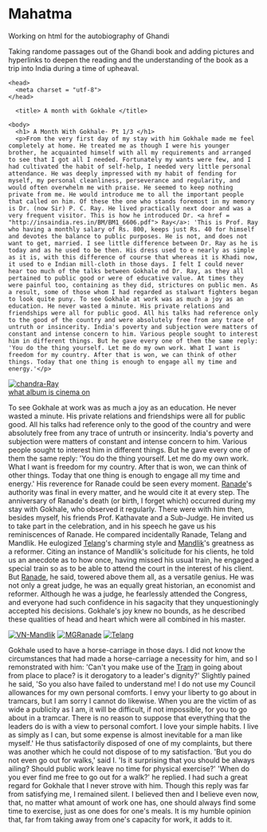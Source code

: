 # Mahatma
Working on html for the autobiography of Ghandi

Taking randome passages out of the Ghandi book and adding pictures and hyperlinks to deepen the reading and the understanding of the book as a trip into India during a time of upheaval.


<!DOCTYPE html>

<html lang = "en">

	<head>
	  <meta charset = "utf-8">
	</head>

	  <title> A month with Gokhale </title>	
	
	<body>
	  <h1> A Month With Gokhale- Pt 1/3 </h1>
	  <p>From the very first day of my stay with him Gokhale made me feel completely at home. He treated me as though I were his younger brother, he acquainted himself with all my requirements and arranged to see that I got all I needed. Fortunately my wants were few, and I had cultivated the habit of self-help, I needed very little personal attendance. He was deeply impressed with my habit of fending for myself, my personal cleanliness, perseverance and regularity, and would often overwhelm me with praise. He seemed to keep nothing private from me. He would introduce me to all the important people that called on him. Of these the one who stands foremost in my memory is Dr. (now Sir) P. C. Ray. He lived practically next door and was a very frequent visitor. This is how he introduced Dr. <a href = "http://insaindia.res.in/BM/BM1_6606.pdf"> Ray</a>: 'This is Prof. Ray who having a monthly salary of Rs. 800, keeps just Rs. 40 for himself and devotes the balance to public purposes. He is not, and does not want to get, married. I see little difference between Dr. Ray as he is today and as he used to be then. His dress used to e nearly as simple as it is, with this difference of course that whereas it is Khadi now, it used to e Indian mill-cloth in those days. I felt I could never hear too much of the talks between Gokhale nd Dr. Ray, as they all pertained to public good or were of educative value. At times they were painful too, containing as they did, strictures on public men. As a result, some of those whom I had regarded as stalwart fighters began to look quite puny. To see Gokhale at work was as much a joy as an education. He never wasted a minute. His private relations and friendships were all for public good. All his talks had reference only to the good of the country and were absolutely free from any trace of untruth or insincerity. India's poverty and subjection were matters of constant and intense concern to him. Various people sought to interest him in different things. But he gave every one of them the same reply: 'You do the thing yourself. Let me do my own work. What I want is freedom for my country. After that is won, we can think of other things. Today that one thing is enough to engage all my time and energy.'</p>
<a href="https://ibb.co/jZrZTBD"><img src="https://i.ibb.co/zH4HrjZ/chandra-Ray.jpg" alt="chandra-Ray" border="0"></a><br /><a target='_blank' href='https://imgbb.com/'>what album is cinema on</a><br />
    <p>To see Gokhale at work was as much a joy as an education. He never wasted a minute. His private relations and friendships were all for public good. All his talks had reference only to the good of the country and were absolutely free from any trace of untruth or insincerity. India's poverty and subjection were matters of constant and intense concern to him. Various people sought to interest him in different things. But he gave every one of them the same reply: 'You do the thing yourself. Let me do my own work. What I want is freedom for my country. After that is won, we can think of other things. Today that one thing is enough to engage all my time and energy.' His reverence for Ranade could be seen every moment. <a href = "https://en.wikipedia.org/wiki/Mahadev_Govind_Ranade"> Ranade</a>'s authority was final in every matter, and he would cite it at every step. The anniversary of Ranade's death (or birth, I forget which) occurred during my stay with Gokhale, who observed it regularly. There were with him then, besides myself, his friends Prof. Kathavate and a Sub-Judge. He invited us to take part in the celebration, and in his speech he gave us his reminiscences of Ranade. He compared incidentally Ranade, Telang and Mandlik. He eulogized <a href = "https://books.google.com/books?id=WcshAAAAMAAJ&lpg=PA3&dq=Telang%20ranade&pg=PP2#v=onepage&q&f=true"> Telang</a>'s charming style and <a href = "https://en.wikipedia.org/wiki/Vishvanath_Narayan_Mandlik"> Mandlik</a>'s greatness as a reformer. Citing an instance of Mandlik's solicitude for his clients, he told us an anecdote as to how once, having missed his usual train, he engaged a special train so as to be able to attend the court in the interest of his client. But <a href = "https://www.google.com/books/edition/Rise_of_the_Maratha_Power/W2ooAAAAYAAJ?hl=en&gbpv=0"> Ranade</a>, he said, towered above them all, as a versatile genius. He was not only a great judge, he was an equally great historian, an economist and reformer. Although he was a judge, he fearlessly attended the Congress, and everyone had such confidence in his sagacity that they unquestioningly accepted his decisions. Gokhale's joy knew no bounds, as he described these qualities of head and heart which were all combined in his master.</p>
<a href="https://imgbb.com/"><img src="https://i.ibb.co/VVcVrNR/VN-Mandlik.png" alt="VN-Mandlik" border="0"></a>
<a href="https://imgbb.com/"><img src="https://i.ibb.co/jhBCtxq/MGRanade.png" alt="MGRanade" border="0"></a>
<a href="https://imgbb.com/"><img src="https://i.ibb.co/PD1V7qx/Telang.png" alt="Telang" border="0"></a>
<p>
Gokhale used to have a horse-carriage in those days. I did not know the circumstances that had
made a horse-carriage a necessity for him, and so I remonstrated with him: 'Can't you make use
of the <a href = "https://timesofindia.indiatimes.com/city/kolkata/horse-drawn-trams-gone-117-years-ago-act-goes-now/articleshow/58795953.cms"> Tram</a> in going about from place to place? is it derogatory to a leader's dignity?'
Slightly pained he said, 'So you also have failed to understand me! I do not use my Council
allowances for my own personal comforts. I envy your liberty to go about in tramcars, but I am
sorry I cannot do likewise. When you are the victim of as wide a publicity as I am, it will be
difficult, if not impossible, for you to go about in a tramcar. There is no reason to suppose that
everything that the leaders do is with a view to personal comfort. I love your simple habits. I live
as simply as I can, but some expense is almost inevitable for a man like myself.'
He thus satisfactorily disposed of one of my complaints, but there was another which he could not
dispose of to my satisfaction.
'But you do not even go out for walks,' said I. 'Is it surprising that you should be always ailing?
Should public work leave no time for physical exercise?'
'When do you ever find me free to go out for a walk?' he replied.
I had such a great regard for Gokhale that I never strove with him. Though this reply was far from
satisfying me, I remained silent. I believed then and I believe even now, that, no matter what
amount of work one has, one should always find some time to exercise, just as one does for one's
meals. It is my humble opinion that, far from taking away from one's capacity for work, it adds to
it.
</p>
	</body>
	</html>
